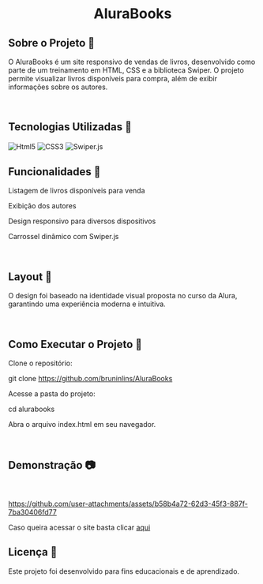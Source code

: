 <h1 align="center">AluraBooks </h1>



<h2>Sobre o Projeto 📖</h2>

O AluraBooks é um site responsivo de vendas de livros, desenvolvido como parte de um treinamento em HTML, CSS e a biblioteca Swiper. O projeto permite visualizar livros disponíveis para compra, além de exibir informações sobre os autores.

<br>

<h2>Tecnologias Utilizadas 🚀</h2>
<img align="center" alt="Html5" src="https://img.shields.io/badge/HTML5-E34F26?style=for-the-badge&logo=html5&logoColor=white"/>
<img align="center" alt="CSS3" src="https://img.shields.io/badge/CSS3-1572B6?style=for-the-badge&logo=css3&logoColor=white"/>
<img align="center" alt="Swiper.js" src="https://img.shields.io/badge/Swiper.js-6332F6?style=for-the-badge&logo=swiper&logoColor=white"/>

<br>

<h2>Funcionalidades 📌</h2>

Listagem de livros disponíveis para venda

Exibição dos autores

Design responsivo para diversos dispositivos

Carrossel dinâmico com Swiper.js

<br>

<h2>Layout 🎨</h2>

O design foi baseado na identidade visual proposta no curso da Alura, garantindo uma experiência moderna e intuitiva.

<br>

<h2>Como Executar o Projeto 📂</h2>

Clone o repositório:

git clone https://github.com/bruninlins/AluraBooks

Acesse a pasta do projeto:

cd alurabooks

Abra o arquivo index.html em seu navegador.

<br>

<h2>Demonstração 📷</h2>
<br>

https://github.com/user-attachments/assets/b58b4a72-62d3-45f3-887f-7ba30406fd77

Caso queira acessar o site basta clicar <a href="https://alura-books-beige-xi.vercel.app/"> aqui </a>
<br>

<h2>Licença 📜</h2>

Este projeto foi desenvolvido para fins educacionais e de aprendizado.
